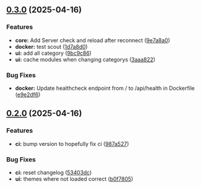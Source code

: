 ## [0.3.0](https://github.com/wuast94/linkus/compare/v0.2.0...v0.3.0) (2025-04-16)


### Features

* **core:** Add Server check and reload after reconnect ([9e7a8a0](https://github.com/wuast94/linkus/commit/9e7a8a0bb5978ad5267a674d678bc26c93410268))
* **docker:** test scout ([1d7a8d0](https://github.com/wuast94/linkus/commit/1d7a8d0ca15e090f385c62d2e8db86f963717817))
* **ui:** add all category ([9bc9c86](https://github.com/wuast94/linkus/commit/9bc9c86736ab7223e3f484fc766b72c60398c610))
* **ui:** cache modules when changing categorys ([3aaa822](https://github.com/wuast94/linkus/commit/3aaa822d7187b14d51b290f39e69e951ca2ba6ad))


### Bug Fixes

* **docker:** Update healthcheck endpoint from / to /api/health in Dockerfile ([e9e2df6](https://github.com/wuast94/linkus/commit/e9e2df6e58dff40c20996dbf428d6ae51e7dc12c))

## [0.2.0](https://github.com/wuast94/linkus/compare/b0f78059ba7fd286fa538f40f4aa4374a35b51c4...v0.2.0) (2025-04-16)


### Features

* **ci:** bump version to hopefully fix ci ([987a527](https://github.com/wuast94/linkus/commit/987a527ba8fc0e6cb56374b7754f31afa05552f7))


### Bug Fixes

* **ci:** reset changelog ([53403dc](https://github.com/wuast94/linkus/commit/53403dcbc58bad37d27a659dcc8639d61f3228ec))
* **ui:** themes where not loaded correct ([b0f7805](https://github.com/wuast94/linkus/commit/b0f78059ba7fd286fa538f40f4aa4374a35b51c4))

